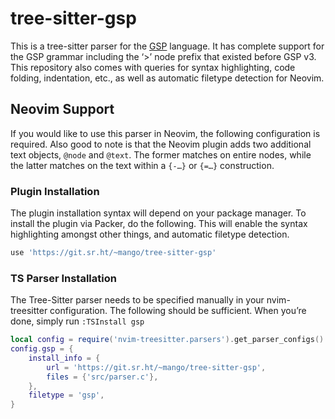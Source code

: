 # tree-sitter-gsp

This is a tree-sitter parser for the [GSP][1] language.  It has complete support
for the GSP grammar including the ‘>’ node prefix that existed before GSP v3.
This repository also comes with queries for syntax highlighting, code folding,
indentation, etc., as well as automatic filetype detection for Neovim.

## Neovim Support

If you would like to use this parser in Neovim, the following configuration is
required.  Also good to note is that the Neovim plugin adds two additional text
objects, `@node` and `@text`.  The former matches on entire nodes, while the
latter matches on the text within a `{-…}` or `{=…}` construction.

### Plugin Installation

The plugin installation syntax will depend on your package manager.  To install
the plugin via Packer, do the following.  This will enable the syntax
highlighting amongst other things, and automatic filetype detection.

```lua
use 'https://git.sr.ht/~mango/tree-sitter-gsp'
```

### TS Parser Installation

The Tree-Sitter parser needs to be specified manually in your nvim-treesitter
configuration.  The following should be sufficient.  When you’re done, simply
run `:TSInstall gsp`

```lua
local config = require('nvim-treesitter.parsers').get_parser_configs()
config.gsp = {
	install_info = {
		url = 'https://git.sr.ht/~mango/tree-sitter-gsp',
		files = {'src/parser.c'},
	},
	filetype = 'gsp',
}
```

[1]: https://sr.ht/~mango/gsp
